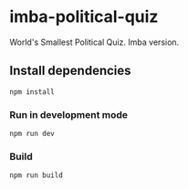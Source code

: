 # imba-political-quiz

World's Smallest Political Quiz. Imba version.

## Install dependencies

```
npm install
```

### Run in development mode

```
npm run dev
```

### Build

```
npm run build
```
